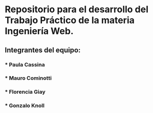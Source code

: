 # Repositorio para el desarrollo del Trabajo Práctico de la materia Ingeniería Web.
## Integrantes del equipo:
### * Paula Cassina
### * Mauro Cominotti
### * Florencia Giay
### * Gonzalo Knoll
